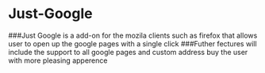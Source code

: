 # Just-Google
###Just Google is a add-on for the mozila clients such as firefox that allows user to open up the google pages with a single click
###Futher fectures will include the support to all google pages and custom address buy the user with more pleasing apperence
